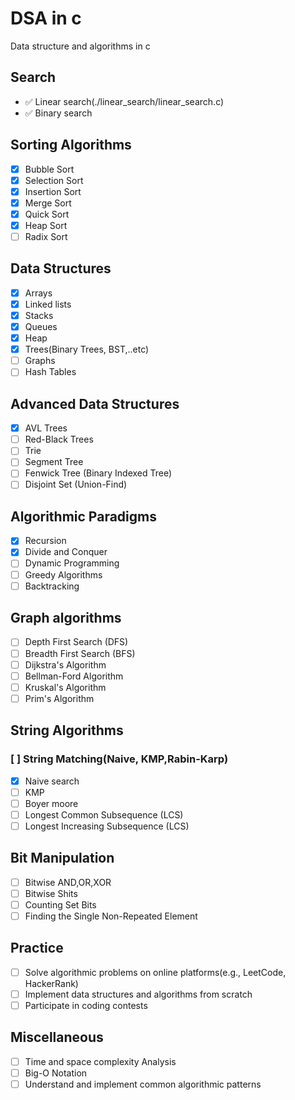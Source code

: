 # DSA in c

Data structure and algorithms in c

## Search

- :white_check_mark: Linear search(./linear_search/linear_search.c)
- :white_check_mark: Binary search

## Sorting Algorithms
- [x] Bubble Sort
- [x] Selection Sort
- [x] Insertion Sort
- [x] Merge Sort
- [x] Quick Sort
- [x] Heap Sort
- [ ] Radix Sort

## Data Structures
- [x] Arrays
- [x] Linked lists
- [x] Stacks
- [x] Queues
- [x] Heap
- [x] Trees(Binary Trees, BST,..etc)
- [ ] Graphs
- [ ] Hash Tables

## Advanced Data Structures
- [x] AVL Trees
- [ ] Red-Black Trees
- [ ] Trie
- [ ] Segment Tree
- [ ] Fenwick Tree (Binary Indexed Tree)
- [ ] Disjoint Set (Union-Find)

## Algorithmic Paradigms
- [x] Recursion
- [x] Divide and Conquer
- [ ] Dynamic Programming
- [ ] Greedy Algorithms
- [ ] Backtracking

## Graph algorithms
- [ ] Depth First Search (DFS)
- [ ] Breadth First Search (BFS)
- [ ] Dijkstra's Algorithm
- [ ] Bellman-Ford Algorithm
- [ ] Kruskal's Algorithm
- [ ] Prim's Algorithm

## String Algorithms
### [ ] String Matching(Naive, KMP,Rabin-Karp)
- [x] Naive search
- [ ] KMP
- [ ] Boyer moore
- [ ] Longest Common Subsequence (LCS)
- [ ] Longest Increasing Subsequence (LCS)

## Bit Manipulation
- [ ] Bitwise AND,OR,XOR
- [ ] Bitwise Shits
- [ ] Counting Set Bits
- [ ] Finding the Single Non-Repeated Element

## Practice
- [ ] Solve algorithmic problems on online platforms(e.g., LeetCode, HackerRank)
- [ ] Implement data structures and algorithms from scratch 
- [ ] Participate in coding contests

## Miscellaneous
- [ ] Time and space complexity Analysis
- [ ] Big-O Notation
- [ ] Understand and implement common algorithmic patterns
